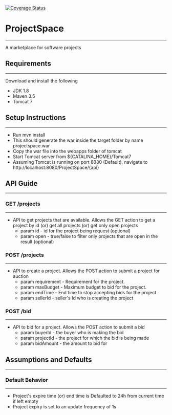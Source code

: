 [![Coverage Status](https://coveralls.io/repos/github/ranand360/projectspace/badge.svg?branch=travis-integration)](https://coveralls.io/github/ranand360/projectspace?branch=travis-integration)
# ProjectSpace
-----------------------
A marketplace for software projects

## Requirements
-----------------------

Download and install the following
* JDK 1.8
* Maven 3.5
* Tomcat 7

## Setup Instructions
-----------------------
* Run mvn install
* This should generate the war inside the target folder by name projectspace.war
* Copy the war file into the webapps folder of tomcat
* Start Tomcat server from ${CATALINA_HOME}/Tomcat7
* Assuming Tomcat is running on port 8080 (Default), navigate to http://localhost:8080/ProjectSpace/{api}

## API Guide
--------------
### GET /projects
-----------------
* API to get projects that are available. Allows the GET action to get a project by id (or) get all projects (or) get only open projects
	* param id - id for the project being request (optional)
	* param open - true/false to filter only projects that are open in the result (optional)

### POST /projects
------------------ 
* API to create a project. Allows the POST action to submit a project for auction
	* param requirement - Requirement for the project.
	* param maxBudget - Maximum budget to bid for the project. 
	* param endTime - End time to stop accepting bids for the project
	* param sellerId - seller's Id who is creating the project

### POST /bid
-------------	
* API to bid for a project. Allows the POST action to submit a bid
	* param buyerId - the buyer who is making the bid
	* param projectId - the project for which the bid is being made
	* param bidAmount - the amount to bid for


## Assumptions and Defaults
----------------------------
### Default Behavior
--------------------
* Project's expire time (or) end time is Defaulted to 24h from current time if left empty
* Project expiry is set to an update frequency of 1s
